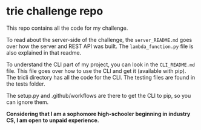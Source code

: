 # trie challenge repo

This repo contains all the code for my challenge.

To read about the server-side of the challenge, the `server_README.md` goes over how the server and REST API was built. The `lambda_function.py` file is also explained in that readme. 

To understand the CLI part of my project, you can look in the `CLI_README.md` file. This file goes over how to use the CLI and get it (available with pip). The tricli directory has all the code for the CLI. The testing files are found in the tests folder. 

The setup.py and .github/workflows are there to get the CLI to pip, so you can ignore them. 

**Considering that I am a sophomore high-schooler beginning in industry CS, I am open to unpaid experience.**
